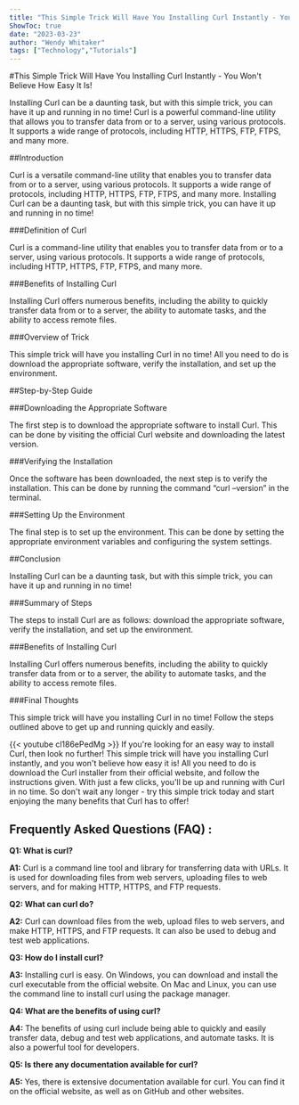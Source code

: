 ```yaml
---
title: "This Simple Trick Will Have You Installing Curl Instantly - You Won't Believe How Easy It Is!"
ShowToc: true 
date: "2023-03-23"
author: "Wendy Whitaker" 
tags: ["Technology","Tutorials"]
---
```

#This Simple Trick Will Have You Installing Curl Instantly - You Won't Believe How Easy It Is!

Installing Curl can be a daunting task, but with this simple trick, you can have it up and running in no time! Curl is a powerful command-line utility that allows you to transfer data from or to a server, using various protocols. It supports a wide range of protocols, including HTTP, HTTPS, FTP, FTPS, and many more.

##Introduction

Curl is a versatile command-line utility that enables you to transfer data from or to a server, using various protocols. It supports a wide range of protocols, including HTTP, HTTPS, FTP, FTPS, and many more. Installing Curl can be a daunting task, but with this simple trick, you can have it up and running in no time!

###Definition of Curl

Curl is a command-line utility that enables you to transfer data from or to a server, using various protocols. It supports a wide range of protocols, including HTTP, HTTPS, FTP, FTPS, and many more.

###Benefits of Installing Curl

Installing Curl offers numerous benefits, including the ability to quickly transfer data from or to a server, the ability to automate tasks, and the ability to access remote files.

###Overview of Trick

This simple trick will have you installing Curl in no time! All you need to do is download the appropriate software, verify the installation, and set up the environment.

##Step-by-Step Guide

###Downloading the Appropriate Software

The first step is to download the appropriate software to install Curl. This can be done by visiting the official Curl website and downloading the latest version.

###Verifying the Installation

Once the software has been downloaded, the next step is to verify the installation. This can be done by running the command “curl –version” in the terminal.

###Setting Up the Environment

The final step is to set up the environment. This can be done by setting the appropriate environment variables and configuring the system settings.

##Conclusion

Installing Curl can be a daunting task, but with this simple trick, you can have it up and running in no time!

###Summary of Steps

The steps to install Curl are as follows: download the appropriate software, verify the installation, and set up the environment.

###Benefits of Installing Curl

Installing Curl offers numerous benefits, including the ability to quickly transfer data from or to a server, the ability to automate tasks, and the ability to access remote files.

###Final Thoughts

This simple trick will have you installing Curl in no time! Follow the steps outlined above to get up and running quickly and easily.

{{< youtube cl186ePedMg >}} 
If you're looking for an easy way to install Curl, then look no further! This simple trick will have you installing Curl instantly, and you won't believe how easy it is! All you need to do is download the Curl installer from their official website, and follow the instructions given. With just a few clicks, you'll be up and running with Curl in no time. So don't wait any longer - try this simple trick today and start enjoying the many benefits that Curl has to offer!

## Frequently Asked Questions (FAQ) :
**Q1: What is curl?**

**A1:** Curl is a command line tool and library for transferring data with URLs. It is used for downloading files from web servers, uploading files to web servers, and for making HTTP, HTTPS, and FTP requests. 

**Q2: What can curl do?**

**A2:** Curl can download files from the web, upload files to web servers, and make HTTP, HTTPS, and FTP requests. It can also be used to debug and test web applications. 

**Q3: How do I install curl?**

**A3:** Installing curl is easy. On Windows, you can download and install the curl executable from the official website. On Mac and Linux, you can use the command line to install curl using the package manager. 

**Q4: What are the benefits of using curl?**

**A4:** The benefits of using curl include being able to quickly and easily transfer data, debug and test web applications, and automate tasks. It is also a powerful tool for developers. 

**Q5: Is there any documentation available for curl?**

**A5:** Yes, there is extensive documentation available for curl. You can find it on the official website, as well as on GitHub and other websites.





